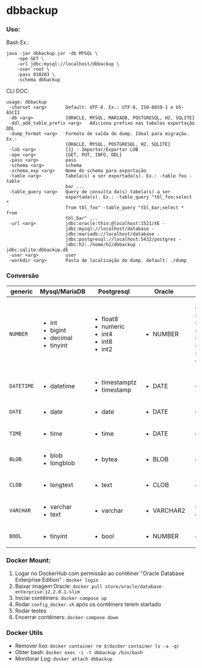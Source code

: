 # dbbackup

### Uso:
Bash Ex.: 
```
java -jar dbbackup.jar -db MYSQL \
    -ope GET \
    -url jdbc:mysql://localhost/dbbackup \
    -user root \
    -pass 010203 \
    -schema dbbackup
```

CLI DOC:
```
usage: dbbackup
 -charset <arg>       Default: UTF-8. Ex.: UTF-8, ISO-8859-1 e US-ASCII
 -db <arg>            {ORACLE, MYSQL, MARIADB, POSTGRESQL, H2, SQLITE}
 -ddl_add_table_prefix <arg>   Adiciona prefixo nas tabelas exportação DDL
 -dump_format <arg>   Formato de saída do dump. Ideal para migração. Ex.:
                      {ORACLE, MYSQL, POSTGRESQL, H2, SQLITE}
 -lob <arg>           {1} - Importar/Exportar LOB
 -ope <arg>           {GET, PUT, INFO, DDL}
 -pass <arg>          pass
 -schema <arg>        schema
 -schema_exp <arg>    Nome do schema para exportação
 -table <arg>         Tabela(s) a ser exportada(s). Ex.: -table foo -table
                      bar ...
 -table_query <arg>   Query de consulta da(s) tabela(s) a ser
                      exportada(s). Ex.: -table_query "tbl_foo;select *
                      from tbl_foo" -table_query "tbl_bar;select * from
                      tbl_bar" ...
 -url <arg>           jdbc:oracle:thin:@localhost:1521/XE -
                      jdbc:mysql://localhost/database -
                      jdbc:mariadb://localhost/database -
                      jdbc:postgresql://localhost:5432/postgres -
                      jdbc:h2:./home/h2/dbbackup - jdbc:sqlite:dbbackup.db
 -user <arg>          user
 -workdir <arg>       Pasta de localização do dump. default: ./dump
```

### Conversão
| generic | Mysql/MariaDB | Postgresql | Oracle | H2 | SQLite |
| --- | --- | --- | --- | --- | --- |
| `NUMBER` | <ul><li>int</li><li>bigint</li><li>decimal</li><li>tinyint</li></ul> | <ul><li>float8</li><li>numeric</li><li>int4</li><li>int8</li><li>int2</li></ul> | <ul><li>NUMBER</li></li> | <ul><li>BIGINT</li><li>NUMERIC</li><li>DECIMAL</li><li>INTEGER</li><li>FLOAT</li><li>REAL</li><li>DOUBLE</li><li>SMALLINT</li></ul> | <ul><li>integer</li><li>numeric</li><li>real</li></ul> |
| `DATETIME` | <ul><li>datetime</li></li> | <ul><li>timestamptz</li><li>timestamp</li></ul>  | <ul><li>DATE</li></li> | <ul><li>TIMESTAMP</li></li> | <ul><li>text</li></li> |
| `DATE` | <ul><li>date</li></li> | <ul><li>date</li></li> | <ul><li>DATE</li></li> | <ul><li>DATE</li></li> | <ul><li>text</li></li> |
| `TIME` | <ul><li>time</li></li> | <ul><li>time</li></li> | <ul><li>DATE</li></li> | <ul><li>TIME</li></li> | <ul><li>text</li></li> |
| `BLOB` | <ul><li>blob</li><li>longblob</li></ul> | <ul><li>bytea</li></li> | <ul><li>BLOB</li></li> | <ul><li>BLOB</li></li> | <ul><li>blob</li></li> |
| `CLOB` | <ul><li>longtext</li></li> |  <ul><li>text</li></li> | <ul><li>CLOB</li></li> | <ul><li>CLOB</li></li> | <ul><li>text</li></li> |
| `VARCHAR` | <ul><li>varchar</li><li>text</li></ul> | <ul><li>varchar</li></li> | <ul><li>VARCHAR2</li></li> | <ul><li>VARCHAR</li><li>VARCHAR_IGNORECASE</li></ul> | <ul><li>text</li></li> |
| `BOOL` | <ul><li>tinyint</li></ul> | <ul><li>bool</li></li> | <ul><li>NUMBER</li></li> | <ul><li>BOOLEAN</li></li> | <ul><li>integer</li></li> |

### Docker Mount:
1. Logar no DockerHub com permissão ao contêiner "Oracle Database Enterprise Edition" : `docker login`
2. Baixar imagem Oracle: `docker pull store/oracle/database-enterprise:12.2.0.1-slim`
3. Iniciar contêiners: `docker-compose up`
4. Rodar `config_docker.sh` após os contêiners terem startado
5. Rodar testes
6. Encerrar contêiners: `docker-compose down`

### Docker Utils
- Remover lixo: `docker container rm $(docker container ls -a -q)`
- Obter bash: `docker exec -i -t dbbackup /bin/bash`
- Monitorar Log: `docker attach dbbackup`
